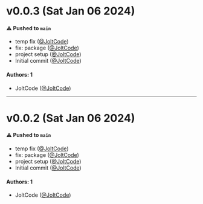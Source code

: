 # v0.0.3 (Sat Jan 06 2024)

#### ⚠️ Pushed to `main`

- temp fix ([@JoltCode](https://github.com/JoltCode))
- fix: package ([@JoltCode](https://github.com/JoltCode))
- project setup ([@JoltCode](https://github.com/JoltCode))
- Initial commit ([@JoltCode](https://github.com/JoltCode))

#### Authors: 1

- JoltCode ([@JoltCode](https://github.com/JoltCode))

---

# v0.0.2 (Sat Jan 06 2024)

#### ⚠️ Pushed to `main`

- temp fix ([@JoltCode](https://github.com/JoltCode))
- fix: package ([@JoltCode](https://github.com/JoltCode))
- project setup ([@JoltCode](https://github.com/JoltCode))
- Initial commit ([@JoltCode](https://github.com/JoltCode))

#### Authors: 1

- JoltCode ([@JoltCode](https://github.com/JoltCode))
